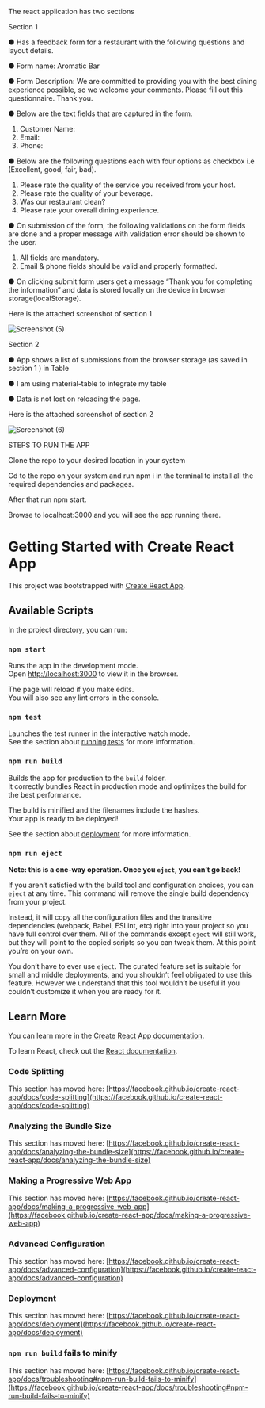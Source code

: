 The react application has two sections

Section 1

● Has a feedback form for a restaurant with the following questions and layout details.

● Form name: Aromatic Bar

● Form Description: We are committed to providing you with the best dining experience possible, so we welcome your comments. Please fill out this questionnaire. Thank you.

● Below are the text fields that are captured in the form.
1. Customer Name:
2. Email:
3. Phone:

● Below are the following questions each with four options as checkbox i.e (Excellent, good, fair, bad).

1. Please rate the quality of the service you received from your host.
2. Please rate the quality of your beverage.
3. Was our restaurant clean?
4. Please rate your overall dining experience.

● On submission of the form, the following validations on the form fields are done and a proper message with validation error should be shown to the user.

1. All fields are mandatory.
2. Email & phone fields should be valid and properly formatted.

● On clicking submit form users  get a message “Thank you for completing the information” and data is stored locally on the device in browser storage(localStorage).

Here is the attached screenshot of section 1

![Screenshot (5)](https://user-images.githubusercontent.com/66476812/134195430-23b227b7-27df-4795-8f6c-819c7f3fac88.png)


Section 2

● App shows a list of submissions from the browser storage (as saved in section 1 ) in Table

● I am using material-table to integrate my table

● Data is not lost on reloading the page.


Here is the attached screenshot of section 2


![Screenshot (6)](https://user-images.githubusercontent.com/66476812/134195842-5db9317f-c02f-4e58-a30c-16f371a37a6b.png)


STEPS TO RUN THE APP


Clone the repo to your desired location in your system

Cd to the repo on your system and run npm i in the terminal to install all the required dependencies and packages.

After that run npm start.

Browse to localhost:3000 and you will see the app running there.


# Getting Started with Create React App

This project was bootstrapped with [Create React App](https://github.com/facebook/create-react-app).

## Available Scripts

In the project directory, you can run:

### `npm start`

Runs the app in the development mode.\
Open [http://localhost:3000](http://localhost:3000) to view it in the browser.

The page will reload if you make edits.\
You will also see any lint errors in the console.

### `npm test`

Launches the test runner in the interactive watch mode.\
See the section about [running tests](https://facebook.github.io/create-react-app/docs/running-tests) for more information.

### `npm run build`

Builds the app for production to the `build` folder.\
It correctly bundles React in production mode and optimizes the build for the best performance.

The build is minified and the filenames include the hashes.\
Your app is ready to be deployed!

See the section about [deployment](https://facebook.github.io/create-react-app/docs/deployment) for more information.

### `npm run eject`

**Note: this is a one-way operation. Once you `eject`, you can’t go back!**

If you aren’t satisfied with the build tool and configuration choices, you can `eject` at any time. This command will remove the single build dependency from your project.

Instead, it will copy all the configuration files and the transitive dependencies (webpack, Babel, ESLint, etc) right into your project so you have full control over them. All of the commands except `eject` will still work, but they will point to the copied scripts so you can tweak them. At this point you’re on your own.

You don’t have to ever use `eject`. The curated feature set is suitable for small and middle deployments, and you shouldn’t feel obligated to use this feature. However we understand that this tool wouldn’t be useful if you couldn’t customize it when you are ready for it.

## Learn More

You can learn more in the [Create React App documentation](https://facebook.github.io/create-react-app/docs/getting-started).

To learn React, check out the [React documentation](https://reactjs.org/).

### Code Splitting

This section has moved here: [https://facebook.github.io/create-react-app/docs/code-splitting](https://facebook.github.io/create-react-app/docs/code-splitting)

### Analyzing the Bundle Size

This section has moved here: [https://facebook.github.io/create-react-app/docs/analyzing-the-bundle-size](https://facebook.github.io/create-react-app/docs/analyzing-the-bundle-size)

### Making a Progressive Web App

This section has moved here: [https://facebook.github.io/create-react-app/docs/making-a-progressive-web-app](https://facebook.github.io/create-react-app/docs/making-a-progressive-web-app)

### Advanced Configuration

This section has moved here: [https://facebook.github.io/create-react-app/docs/advanced-configuration](https://facebook.github.io/create-react-app/docs/advanced-configuration)

### Deployment

This section has moved here: [https://facebook.github.io/create-react-app/docs/deployment](https://facebook.github.io/create-react-app/docs/deployment)

### `npm run build` fails to minify

This section has moved here: [https://facebook.github.io/create-react-app/docs/troubleshooting#npm-run-build-fails-to-minify](https://facebook.github.io/create-react-app/docs/troubleshooting#npm-run-build-fails-to-minify)
